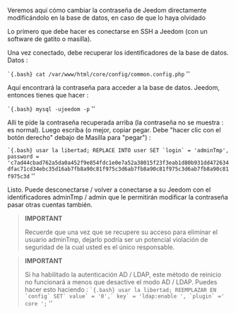 Veremos aquí cómo cambiar la contraseña de Jeedom directamente
modificándolo en la base de datos, en caso de que lo haya olvidado 

Lo primero que debe hacer es conectarse en SSH a Jeedom (con un
software de gatito o masilla).

Una vez conectado, debe recuperar los identificadores de la base de datos.
Datos :

`` `{.bash}
cat /var/www/html/core/config/common.config.php
`` ''

Aquí encontrará la contraseña para acceder a la base de datos.
Jeedom, entonces tienes que hacer :

`` `{.bash}
mysql -ujeedom -p
`` ''

Allí te pide la contraseña recuperada arriba (la contraseña
no se muestra : es normal). Luego escriba (o mejor,
copiar pegar. Debe "hacer clic con el botón derecho" debajo de Masilla para "pegar") :

`` `{.bash}
usar la libertad;
REPLACE INTO user SET `login` = 'adminTmp', password = 'c7ad44cbad762a5da0a452f9e854fdc1e0e7a52a38015f23f3eab1d80b931dd472634dfac71cd34ebc35d16ab7fb8a90c81f975c3d6ab7fb8a90c81f975c3d6ab7fb8a90c81f975c3d
`` ''

Listo. Puede desconectarse / volver a conectarse a su Jeedom con el
identificadores adminTmp / admin que le permitirán modificar la contraseña
pasar otras cuentas también.

>**IMPORTANT**
>
>Recuerde que una vez que se recupere su acceso para eliminar el usuario adminTmp, dejarlo podría ser un potencial
violación de seguridad de la cual usted es el único responsable.

>**IMPORTANT**
>
> Si ha habilitado la autenticación AD / LDAP, este método de reinicio no funcionará a menos que desactive el modo AD / LDAP. Puedes hacer esto haciendo : 
>`` `{.bash}
>usar la libertad;
>REEMPLAZAR EN `config` SET` value` = '0',` key` = 'ldap:enable ', `plugin` =' core ';
>`` ''
